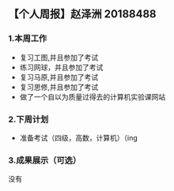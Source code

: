 ## 【个人周报】赵泽洲 20188488
### 1.本周工作
* 复习工图,并且参加了考试
* 练习网球，并且参加了考试
* 复习马原,并且参加了考试
* 复习思修,并且参加了考试
* 做了一个自以为质量过得去的计算机实验课网站
### 2.下周计划
* 准备考试（四级，高数，计算机）（ing
### 3.成果展示（可选）
没有
